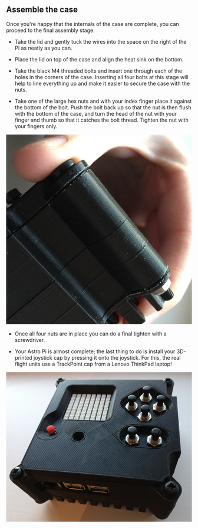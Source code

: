 ## Assemble the case

Once you're happy that the internals of the case are complete, you can proceed to the final assembly stage.

+ Take the lid and gently tuck the wires into the space on the right of the Pi as neatly as you can.

+ Place the lid on top of the case and align the heat sink on the bottom.

+ Take the black M4 threaded bolts and insert one through each of the holes in the corners of the case. Inserting all four bolts at this stage will help to line everything up and make it easier to secure the case with the nuts.

+ Take one of the large hex nuts and with your index finger place it against the bottom of the bolt. Push the bolt back up so that the nut is then flush with the bottom of the case, and turn the head of the nut with your finger and thumb so that it catches the bolt thread. Tighten the nut with your fingers only.

![Hold the bolt](images/hold-bolt.png)

+ Once all four nuts are in place you can do a final tighten with a screwdriver.

+ Your Astro Pi is almost complete; the last thing to do is install your 3D-printed joystick cap by pressing it onto the joystick. For this, the real flight units use a TrackPoint cap from a Lenovo ThinkPad laptop!

![Install joystick](images/install-joystick.png)
